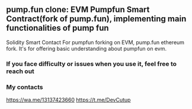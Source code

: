 ## pump.fun clone: EVM Pumpfun Smart Contract(fork of pump.fun), implementing main functionalities of pump fun
Solidity Smart Contact For pumpfun forking on EVM, pump.fun ethereum fork.
It's for offering basic understanding about pumpfun on evm.

### If you face difficulty or issues when you use it, feel free to reach out

### My contacts
https://wa.me/13137423660
https://t.me/DevCutup
